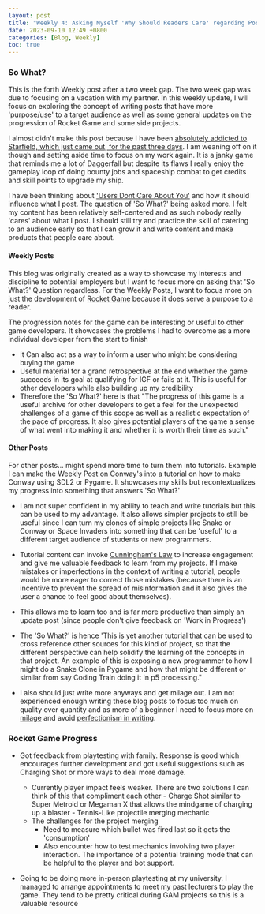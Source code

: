 ```yaml
---
layout: post
title: "Weekly 4: Asking Myself 'Why Should Readers Care' regarding Posts"
date: 2023-09-10 12:49 +0800
categories: [Blog, Weekly]
toc: true
---
```


### So What?

This is the forth Weekly post after a two week gap. The two week gap was due to focusing on a vacation with my partner. In this weekly update, I will focus on exploring the concept of writing posts that have more 'purpose/use' to a target audience as well as some general updates on the progression of Rocket Game and some side projects.

I almost didn't make this post because I have been [absolutely addicted to Starfield, which just came out, for the past three days](https://en.wikipedia.org/wiki/Starfield_(video_game)). I am weaning off on it though and setting aside time to focus on my work again. It is a janky game that reminds me a lot of Daggerfall but despite its flaws I really enjoy the gameplay loop of doing bounty jobs and spaceship combat to get credits and skill points to upgrade my ship. 

I have been thinking about ['Users Dont Care About You'](https://blog.codinghorror.com/users-dont-care-about-you/) and how it should influence what I post. The question of 'So What?' being asked more. I felt my content has been relatively self-centered and as such nobody really 'cares' about what I post. I should still try and practice the skill of catering to an audience early so that I can grow it and write content and make products that people care about.

#### Weekly Posts

This blog was originally created as a way to showcase my interests and discipline to potential employers but I want to focus more on asking that 'So What?' Question regardless. For the Weekly Posts, I want to focus more on just the development of [Rocket Game](https://clementineaccount.github.io/posts/weekly3/) because it does serve a purpose to a reader.

The progression notes for the game can be interesting or useful to other game developers. It showcases the problems I had to overcome as a more individual developer from the start to finish
- It Can also act as a way to inform a user who might be considering buying the game
- Useful material for a grand retrospective at the end whether the game succeeds in its goal at qualifying for IGF or fails at it. This is useful for other developers while also building up my credibility
- Therefore the 'So What?' here is that "The progress of this game is a useful archive for other developers to get a feel for the unexpected challenges of a game of this scope as well as a realistic expectation of the pace of progress. It also gives potential players of the game a sense of what went into making it and whether it is worth their time as such."

#### Other Posts

For other posts... might spend more time to turn them into tutorials. Example I can make the Weekly Post on Conway's into a tutorial on how to make Conway using SDL2 or Pygame. It showcases my skills but recontextualizes my progress into something that answers 'So What?'

- I am not super confident in my ability to teach and write tutorials but this can be used to my advantage. It also allows simpler projects to still be useful since I can turn my clones of simple projects like Snake or Conway or Space Invaders into something that can be 'useful' to a different target audience of students or new programmers.

- Tutorial content can invoke [Cunningham's Law](https://en.wikipedia.org/wiki/Ward_Cunningham#%22Cunningham's_Law%22) to increase engagement and give me valuable feedback to learn from my projects. If I make mistakes or imperfections in the context of writing a tutorial, people would be more eager to correct those mistakes (because there is an incentive to prevent the spread of misinformation and it also gives the user a chance to feel good about themselves).

- This allows me to learn too and is far more productive than simply an update post (since people don't give feedback on 'Work in Progress')

- The 'So What?' is hence 'This is yet another tutorial that can be used to cross reference other sources for this kind of project, so that the different perspective can help solidify the learning of the concepts in that project. An example of this is exposing a new programmer to how I might do a Snake Clone in Pygame and how that might be different or similar from say Coding Train doing it in p5 processing."

- I also should just write more anyways and get milage out. I am not experienced enough writing these blog posts to focus too much on quality over quantity and as more of a beginner I need to focus more on [milage](https://blog.codinghorror.com/how-to-achieve-ultimate-blog-success-in-one-easy-step/) and avoid [perfectionism in writing](https://blog.codinghorror.com/fear-of-writing/).

### Rocket Game Progress

- Got feedback from playtesting with family. Response is good which encourages further development and got useful suggestions such as Charging Shot or more ways to deal more damage.
	- Currently player impact feels weaker. There are two solutions I can think of this that compliment each other
			- Charge Shot similar to Super Metroid or Megaman X that allows the mindgame of charging up a blaster
			- Tennis-Like projectile merging mechanic
	- The challenges for the project merging
		- Need to measure which bullet was fired last so it gets the 'consumption'
		- Also encounter how to test mechanics involving two player interaction. The importance of a potential training mode that can be helpful to the player and bot support.

- Going to be doing more in-person playtesting at my university. I managed to arrange appointments to meet my past lecturers to play the game. They tend to be pretty critical during GAM projects so this is a valuable resource 